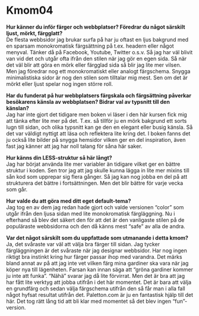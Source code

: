 Kmom04
===============================

**Hur känner du inför färger och webbplatser? Föredrar du något särskilt ljust, mörkt, färgglatt?**  
De flesta webbsidor jag brukar surfa på har ju oftast en ljus bakgrund med en sparsam monokromatisk 
färgsättning på t.ex. headern eller något menyval. Tänker då på Facebook, Youtube, Twitter o.s.v. Så 
jag har väl blivit van vid det och utgår ofta ifrån den stilen när jag gör en egen sida. Så när det 
väl blir att göra en mörk eller färgglad sida så blir jag lite mer vilsen. Men jag föredrar nog ett 
monokromatiskt eller analogt färgschema. Snygga minimalistiska sidor är nog den stilen som tilltalar
mig mest. Sen om det är mörkt eller ljust spelar nog ingen större roll.


**Har du funderat på hur webbplatsers färgskala och färgsättning påverkar besökarens känsla av 
webbplatsen? Bidrar val av typsnitt till den känslan?**  
Jag har inte gjort det tidigare men boken vi läser i den här kursen fick mig att tänka efter lite mer på 
det. T.ex. så tillför ju en mörk bakgrund ett sorts lugn till sidan, och olika typsnitt kan ge den en 
elegant eller busig känsla. Så det var väldigt nyttigt att läsa och reflektera lite kring det. I boken 
fanns det ju också lite bilder på snygga hemsidor vilken ger en del inspiration, även fast jag känner 
att jag har noll talang för såna här saker.


**Hur känns din LESS-struktur så här långt?**  
Jag har börjat använda lite mer variabler än tidigare vilket ger en bättre struktur i koden. Sen tror 
jag att jag skulle kunna lägga in lite mer mixins till sån kod som upprepar sig flera gånger. Så jag 
kan nog jobba en del på att strukturera det bättre i fortsättningen. Men det blir bättre för varje 
vecka som går.


**Hur valde du att göra med ditt eget default-tema?**  
Jag tog en av dem jag redan hade gjort och valde versionen “color” som utgår ifrån den ljusa sidan med 
lite monokromatisk färgläggning. Nu i efterhand så blev det säkert den för att det är den vanligaste 
stilen på de populäraste webbsidorna och den då känns mest “safe” av alla de andra. 


**Var det något särskilt som du uppfattade som utmanande i detta kmom?**  
Ja, det svåraste var väl att välja bra färger till sidan. Jag tycker färgläggningen är det svåraste när 
jag designar webbsidor. Har nog ingen riktigt bra instinkt kring hur färger passar ihop med varandra. 
Det märks bland annat av på att jag inte vet vilken färg mina gardiner ska vara när jag köper nya till 
lägenheten. Farsan kan innan säga att “gröna gardiner kommer ju inte att funka”. “Nähä” svarar jag då 
lite förvirrat. Men det är bra att jag har fått lite verktyg att jobba utifrån i det här momentet. Det 
är bara att välja en grundfärg och sedan välja färgschema utifrån den så får man i alla fall något hyfsat 
resultat utifrån det. Paletton.com är ju en fantastisk hjälp till det här. Det tog rätt lång tid att 
bli klar med momentet så det blev ingen “fun”-version.

